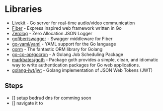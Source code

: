 # Libraries
- [Livekit](https://github.dev/livekit/livekit) - Go server for real-time audio/video communication
- [Fiber](https://gofiber.io/) - Express inspired web framework written in Go
- [Zerolog](https://github.com/rs/zerolog) - Zero Allocation JSON Logger
- [gofiber/swagger](https://github.com/gofiber/swagger) - Swagger middleware for Fiber
- [go-yaml/yaml](https://github.com/go-yaml/yaml/tree/v3.0.1) - YAML support for the Go language
- [gorm](https://gorm.io/) - The fantastic ORM library for Golang
- [go-co-op/gocron](https://github.com/go-co-op/gocron) - A Golang Job Scheduling Package
- [markbates/goth](https://github.com/markbates/goth) - Package goth provides a simple, clean, and idiomatic way to write authentication packages for Go web applications.
- [golang-jwt/jwt](https://github.com/golang-jwt/jwt) - Golang implementation of JSON Web Tokens (JWT)




## Steps


- [] setup bedrud dns for comming soon
- [] navigate it to 